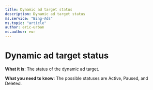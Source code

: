 ```yaml
---
title: Dynamic ad target status
description: Dynamic ad target status
ms.service: "Bing-Ads"
ms.topic: "article"
author: eric-urban
ms.author: eur
---
```


# Dynamic ad target status

**What it is**: The status of the dynamic ad target.

**What you need to know**: The possible statuses are Active, Paused, and Deleted.


